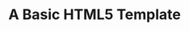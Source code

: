 <head>
  <meta charset="utf-8">
  <meta name="viewport" content="width=device-width, initial-scale=1">

  <meta name="description" content="A simple HTML5 Template for new projects.">
  <meta name="author" content="SitePoint">

  <meta property="og:title" content="A Basic HTML5 Template">
  <meta property="og:type" content="website">
  <meta property="og:url" content="https://www.sitepoint.com/a-basic-html5-template/">
  <meta property="og:description" content="A simple HTML5 Template for new projects.">
  <meta property="og:image" content="image.png">

  <link rel="icon" href="/favicon.ico">
  <link rel="icon" href="/favicon.svg" type="image/svg+xml">
  <link rel="apple-touch-icon" href="/apple-touch-icon.png">

  <link rel="stylesheet" href="css/styles.css?v=1.0">


</head>

<body>
  <!-- your content here... -->
  <h1 id="title">A Basic HTML5 Template</h1>

  <script>
    var name = document.getElementById('title');
    name.InnerHTML = "HELLO DOCS!"
  </script>
</body>